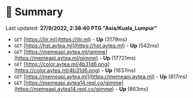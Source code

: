 # 📖 Summary
Last updated: **27/9/2022, 2:38:40 PTG "Asia/Kuala_Lumpur"**

- `GET` [https://lilr.ml](https://lilr.ml) - **Up** (3179ms)
- `GET` [https://hst.aytea.ml](https://hst.aytea.ml) - **Up** (542ms)
- `GET` [https://memeapi.aytea.ml/gimme](https://memeapi.aytea.ml/gimme) - **Up** (17721ms)
- `GET` [https://color.aytea.ml/4b31d6.png](https://color.aytea.ml/4b31d6.png) - **Up** (1637ms)
- `GET` [https://memeapi.aytea.ml](https://memeapi.aytea.ml) - **Up** (817ms)
- `GET` [https://memeapi.aytea14.repl.co/gimme](https://memeapi.aytea14.repl.co/gimme) - **Up** (863ms)
